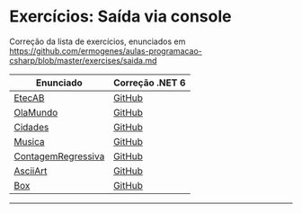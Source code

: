 # Exercícios: Saída via console

Correção da lista de exercícios, enunciados em <https://github.com/ermogenes/aulas-programacao-csharp/blob/master/exercises/saida.md>

Enunciado | Correção .NET 6 
--- | --- 
[EtecAB](https://github.com/ermogenes/aulas-programacao-csharp/blob/master/exercises/saida.md#exerc%C3%ADcio-etecab) | [GitHub](https://github.com/diegoneri/correcoes-dev-cs-net6/blob/main/01-saida-via-console/OlaMundo/Program.cs)  
[OlaMundo](#Exercício-OlaMundo) | [GitHub](https://github.com/diegoneri/correcoes-dev-cs-net6/blob/main/01-saida-via-console/OlaMundo/Program.cs) 
[Cidades](#Exercício-Cidades) | [GitHub](https://github.com/diegoneri/correcoes-dev-cs-net6/blob/main/01-saida-via-console/Cidades/Program.cs) 
[Musica](#Exercício-Musica) | [GitHub](https://github.com/diegoneri/correcoes-dev-cs-net6/blob/main/01-saida-via-console/Musica/Program.cs) 
[ContagemRegressiva](#Exercício-ContagemRegressiva) | [GitHub](https://github.com/diegoneri/correcoes-dev-cs-net6/blob/main/01-saida-via-console/ContagemRegressiva/Program.cs) 
[AsciiArt](#Exercício-AsciiArt) | [GitHub](https://github.com/diegoneri/correcoes-dev-cs-net6/blob/main/01-saida-via-console/AsciiArt/Program.cs) 
[Box](#Exercício-Box) | [GitHub](https://github.com/diegoneri/correcoes-dev-cs-net6/blob/main/01-saida-via-console/Box/Program.cs) 

---